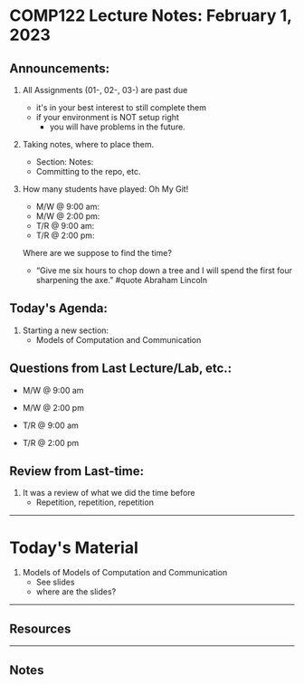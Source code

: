 # COMP122 Lecture Notes: February 1, 2023

## Announcements:
   1. All Assignments (01-, 02-, 03-) are past due
      - it's in your best interest to still complete them
      - if your environment is NOT setup right
        - you will have problems in the future.
   1. Taking notes, where to place them.
      - Section: Notes:
      - Committing to the repo, etc.
   1. How many students have played: Oh My Git!
      * M/W @ 9:00 am:
      * M/W @ 2:00 pm:
      * T/R @ 9:00 am:
      * T/R @ 2:00 pm:
      
      Where are we suppose to find the time?
        - “Give me six hours to chop down a tree and I will spend the first four sharpening the axe.”  #quote Abraham Lincoln


## Today's Agenda:
   1. Starting a new section: 
      - Models of Computation and Communication


## Questions from Last Lecture/Lab, etc.:
   * M/W @ 9:00 am

   * M/W @ 2:00 pm

   * T/R @ 9:00 am

   * T/R @ 2:00 pm


## Review from Last-time:
   1. It was a review of what we did the time before
      - Repetition, repetition, repetition

---
# Today's Material
  1. Models of Models of Computation and Communication
     - See slides
     - where are the slides?

---
## Resources

---
## Notes
<!-- This section is for students to place their notes -->


